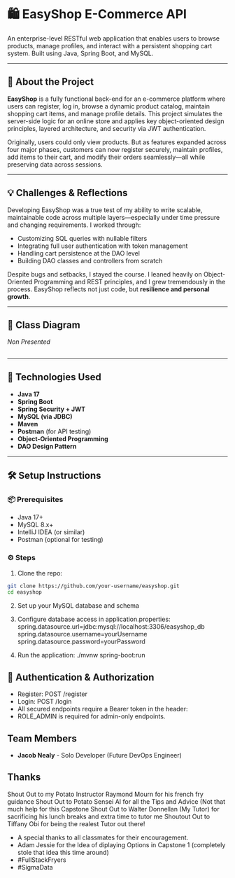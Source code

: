 # 🛍️ EasyShop E-Commerce API

An enterprise-level RESTful web application that enables users to browse products, manage profiles, and interact with a persistent shopping cart system. Built using Java, Spring Boot, and MySQL.

---

## 🧾 About the Project

**EasyShop** is a fully functional back-end for an e-commerce platform where users can register, log in, browse a dynamic product catalog, maintain shopping cart items, and manage profile details. This project simulates the server-side logic for an online store and applies key object-oriented design principles, layered architecture, and security via JWT authentication.

Originally, users could only view products. But as features expanded across four major phases, customers can now register securely, maintain profiles, add items to their cart, and modify their orders seamlessly—all while preserving data across sessions.

---

## 💡 Challenges & Reflections

Developing EasyShop was a true test of my ability to write scalable, maintainable code across multiple layers—especially under time pressure and changing requirements. I worked through:

- Customizing SQL queries with nullable filters
- Integrating full user authentication with token management
- Handling cart persistence at the DAO level
- Building DAO classes and controllers from scratch

Despite bugs and setbacks, I stayed the course. I leaned heavily on Object-Oriented Programming and REST principles, and I grew tremendously in the process. EasyShop reflects not just code, but **resilience and personal growth**.

---

## 📌 Class Diagram

*Non Presented*

##

---
## 🧠 Technologies Used

- **Java 17**
- **Spring Boot**
- **Spring Security + JWT**
- **MySQL (via JDBC)**
- **Maven**
- **Postman** (for API testing)
- **Object-Oriented Programming**
- **DAO Design Pattern**

---

## 🛠️ Setup Instructions

### 📦 Prerequisites
- Java 17+
- MySQL 8.x+
- IntelliJ IDEA (or similar)
- Postman (optional for testing)

### ⚙️ Steps
1. Clone the repo:

```bash
git clone https://github.com/your-username/easyshop.git
cd easyshop
```
2. Set up your MySQL database and schema

3. Configure database access in application.properties:
spring.datasource.url=jdbc:mysql://localhost:3306/easyshop_db
spring.datasource.username=yourUsername
spring.datasource.password=yourPassword

4. Run the application:
./mvnw spring-boot:run

## 🔐 Authentication & Authorization
- Register: POST /register
- Login: POST /login
- All secured endpoints require a Bearer token in the header:
- ROLE_ADMIN is required for admin-only endpoints.

## Team Members

- **Jacob Nealy** - Solo Developer (Future DevOps Engineer)

## Thanks

Shout Out to my Potato Instructor Raymond Mourn for his french fry guidance
Shout Out to Potato Sensei AI for all the Tips and Advice (Not that much help for this Capstone
Shout Out to Walter Donnellan (My Tutor) for sacrificing his lunch breaks and extra time to tutor me
Shoutout Out to Tiffany Obi for being the realest Tutor out there! 

- A special thanks to all classmates for their encouragement.
- Adam Jessie for the Idea of diplaying Options in Capstone 1 (completely stole that idea this time around)
- #FullStackFryers
- #SigmaData
